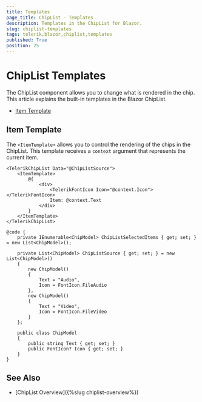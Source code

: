 ```yaml
---
title: Templates
page_title: ChipList - Templates
description: Templates in the ChipList for Blazor.
slug: chiplist-templates
tags: telerik,blazor,chiplist,templates
published: True
position: 25
---
```


# ChipList Templates

The ChipList component allows you to change what is rendered in the chip. This article explains the built-in templates in the Blazor ChipList.

* [Item Template](#item-template)

## Item Template

The `<ItemTemplate>` allows you to control the rendering of the chips in the ChipList. This template receives a `context` argument that represents the current item.

````CSHTML
<TelerikChipList Data="@ChipListSource">
    <ItemTemplate>
        @{
            <div>
                <TelerikFontIcon Icon="@context.Icon"></TelerikFontIcon>
                Item: @context.Text
            </div>
        }
    </ItemTemplate>
</TelerikChipList>

@code {
    private IEnumerable<ChipModel> ChipListSelectedItems { get; set; } = new List<ChipModel>();

    private List<ChipModel> ChipListSource { get; set; } = new List<ChipModel>()
    {
        new ChipModel()
        {
            Text = "Audio",
            Icon = FontIcon.FileAudio
        },
        new ChipModel()
        {
            Text = "Video",
            Icon = FontIcon.FileVideo
        }
    };

    public class ChipModel
    {
        public string Text { get; set; }
        public FontIcon? Icon { get; set; }
    }
}
````
## See Also

  * [ChipList Overview]({%slug chiplist-overview%})
   
  
